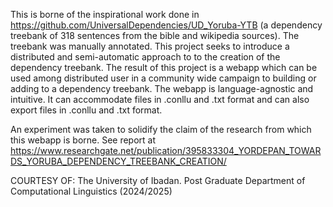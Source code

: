 This is borne of the inspirational work done in https://github.com/UniversalDependencies/UD_Yoruba-YTB (a dependency treebank of 318 sentences from the bible and wikipedia sources).
The treebank was manually annotated. This project seeks to introduce a distributed and semi-automatic approach to to the creation of the dependency treebank. The result of this project is a webapp which can be used among distributed user in a community wide campaign to building or adding to a dependency treebank. The webapp is language-agnostic and intuitive. It can accommodate files in .conllu and .txt format and can also export files in .conllu and .txt format.

An experiment was taken to solidify the claim of the research from which this webapp is borne. See report at https://www.researchgate.net/publication/395833304_YORDEPAN_TOWARDS_YORUBA_DEPENDENCY_TREEBANK_CREATION/

COURTESY OF:
The University of Ibadan.
Post Graduate Department of Computational Linguistics (2024/2025)